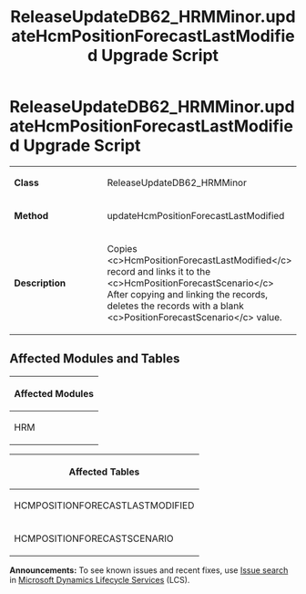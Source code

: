﻿---
title: ReleaseUpdateDB62_HRMMinor.updateHcmPositionForecastLastModified Upgrade Script
TOCTitle: ReleaseUpdateDB62_HRMMinor.updateHcmPositionForecastLastModified Upgrade Script
ms:assetid: 888b2855-ff51-829a-088b-e5648d94aa0a
ms:mtpsurl: https://msdn.microsoft.com/en-us/library/Dn702780(v=AX.60)
ms:contentKeyID: 65236235
ms.date: 05/18/2015
mtps_version: v=AX.60
---

# ReleaseUpdateDB62\_HRMMinor.updateHcmPositionForecastLastModified Upgrade Script 


<table>
<colgroup>
<col style="width: 50%" />
<col style="width: 50%" />
</colgroup>
<tbody>
<tr class="odd">
<td><p><strong>Class</strong></p></td>
<td><p>ReleaseUpdateDB62_HRMMinor</p></td>
</tr>
<tr class="even">
<td><p><strong>Method</strong></p></td>
<td><p>updateHcmPositionForecastLastModified</p></td>
</tr>
<tr class="odd">
<td><p><strong>Description</strong></p></td>
<td><p>Copies &lt;c&gt;HcmPositionForecastLastModified&lt;/c&gt; record and links it to the &lt;c&gt;HcmPositionForecastScenario&lt;/c&gt; After copying and linking the records, deletes the records with a blank &lt;c&gt;PositionForecastScenario&lt;/c&gt; value.</p></td>
</tr>
</tbody>
</table>


## Affected Modules and Tables

<table>
<colgroup>
<col style="width: 100%" />
</colgroup>
<thead>
<tr class="header">
<th><p>Affected Modules</p></th>
</tr>
</thead>
<tbody>
<tr class="odd">
<td><p>HRM</p></td>
</tr>
</tbody>
</table>


<table>
<colgroup>
<col style="width: 100%" />
</colgroup>
<thead>
<tr class="header">
<th><p>Affected Tables</p></th>
</tr>
</thead>
<tbody>
<tr class="odd">
<td><p>HCMPOSITIONFORECASTLASTMODIFIED</p></td>
</tr>
<tr class="even">
<td><p>HCMPOSITIONFORECASTSCENARIO</p></td>
</tr>
</tbody>
</table>

  
**Announcements:** To see known issues and recent fixes, use [Issue search](http://go.microsoft.com/fwlink/?linkid=389258) in [Microsoft Dynamics Lifecycle Services](http://go.microsoft.com/fwlink/?linkid=306505) (LCS).

